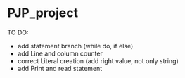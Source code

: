 PJP_project
===========

TO DO:
- add statement branch (while do, if else)
- add Line and column counter
- correct Literal creation (add right value, not only string)
- add Print and read statement
